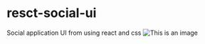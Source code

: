 # resct-social-ui
 Social application UI from using react and css 
 ![This is an image](https://ibb.co/rckySVr)
